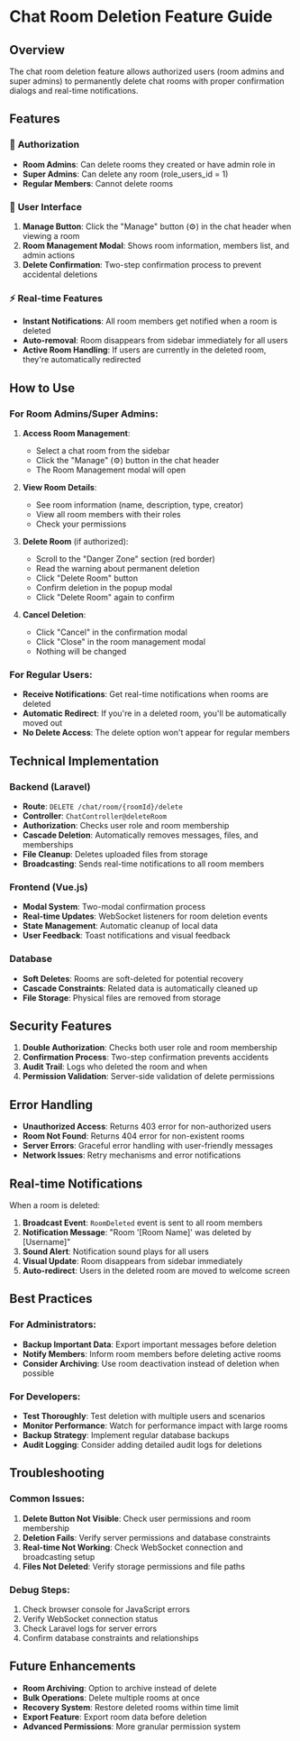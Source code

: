 # Chat Room Deletion Feature Guide

## Overview
The chat room deletion feature allows authorized users (room admins and super admins) to permanently delete chat rooms with proper confirmation dialogs and real-time notifications.

## Features

### 🔐 **Authorization**
- **Room Admins**: Can delete rooms they created or have admin role in
- **Super Admins**: Can delete any room (role_users_id = 1)
- **Regular Members**: Cannot delete rooms

### 🎯 **User Interface**
1. **Manage Button**: Click the "Manage" button (⚙️) in the chat header when viewing a room
2. **Room Management Modal**: Shows room information, members list, and admin actions
3. **Delete Confirmation**: Two-step confirmation process to prevent accidental deletions

### ⚡ **Real-time Features**
- **Instant Notifications**: All room members get notified when a room is deleted
- **Auto-removal**: Room disappears from sidebar immediately for all users
- **Active Room Handling**: If users are currently in the deleted room, they're automatically redirected

## How to Use

### For Room Admins/Super Admins:

1. **Access Room Management**:
   - Select a chat room from the sidebar
   - Click the "Manage" (⚙️) button in the chat header
   - The Room Management modal will open

2. **View Room Details**:
   - See room information (name, description, type, creator)
   - View all room members with their roles
   - Check your permissions

3. **Delete Room** (if authorized):
   - Scroll to the "Danger Zone" section (red border)
   - Read the warning about permanent deletion
   - Click "Delete Room" button
   - Confirm deletion in the popup modal
   - Click "Delete Room" again to confirm

4. **Cancel Deletion**:
   - Click "Cancel" in the confirmation modal
   - Click "Close" in the room management modal
   - Nothing will be changed

### For Regular Users:

- **Receive Notifications**: Get real-time notifications when rooms are deleted
- **Automatic Redirect**: If you're in a deleted room, you'll be automatically moved out
- **No Delete Access**: The delete option won't appear for regular members

## Technical Implementation

### Backend (Laravel)
- **Route**: `DELETE /chat/room/{roomId}/delete`
- **Controller**: `ChatController@deleteRoom`
- **Authorization**: Checks user role and room membership
- **Cascade Deletion**: Automatically removes messages, files, and memberships
- **File Cleanup**: Deletes uploaded files from storage
- **Broadcasting**: Sends real-time notifications to all room members

### Frontend (Vue.js)
- **Modal System**: Two-modal confirmation process
- **Real-time Updates**: WebSocket listeners for room deletion events
- **State Management**: Automatic cleanup of local data
- **User Feedback**: Toast notifications and visual feedback

### Database
- **Soft Deletes**: Rooms are soft-deleted for potential recovery
- **Cascade Constraints**: Related data is automatically cleaned up
- **File Storage**: Physical files are removed from storage

## Security Features

1. **Double Authorization**: Checks both user role and room membership
2. **Confirmation Process**: Two-step confirmation prevents accidents
3. **Audit Trail**: Logs who deleted the room and when
4. **Permission Validation**: Server-side validation of delete permissions

## Error Handling

- **Unauthorized Access**: Returns 403 error for non-authorized users
- **Room Not Found**: Returns 404 error for non-existent rooms
- **Server Errors**: Graceful error handling with user-friendly messages
- **Network Issues**: Retry mechanisms and error notifications

## Real-time Notifications

When a room is deleted:
1. **Broadcast Event**: `RoomDeleted` event is sent to all room members
2. **Notification Message**: "Room '[Room Name]' was deleted by [Username]"
3. **Sound Alert**: Notification sound plays for all users
4. **Visual Update**: Room disappears from sidebar immediately
5. **Auto-redirect**: Users in the deleted room are moved to welcome screen

## Best Practices

### For Administrators:
- **Backup Important Data**: Export important messages before deletion
- **Notify Members**: Inform room members before deleting active rooms
- **Consider Archiving**: Use room deactivation instead of deletion when possible

### For Developers:
- **Test Thoroughly**: Test deletion with multiple users and scenarios
- **Monitor Performance**: Watch for performance impact with large rooms
- **Backup Strategy**: Implement regular database backups
- **Audit Logging**: Consider adding detailed audit logs for deletions

## Troubleshooting

### Common Issues:
1. **Delete Button Not Visible**: Check user permissions and room membership
2. **Deletion Fails**: Verify server permissions and database constraints
3. **Real-time Not Working**: Check WebSocket connection and broadcasting setup
4. **Files Not Deleted**: Verify storage permissions and file paths

### Debug Steps:
1. Check browser console for JavaScript errors
2. Verify WebSocket connection status
3. Check Laravel logs for server errors
4. Confirm database constraints and relationships

## Future Enhancements

- **Room Archiving**: Option to archive instead of delete
- **Bulk Operations**: Delete multiple rooms at once
- **Recovery System**: Restore deleted rooms within time limit
- **Export Feature**: Export room data before deletion
- **Advanced Permissions**: More granular permission system
